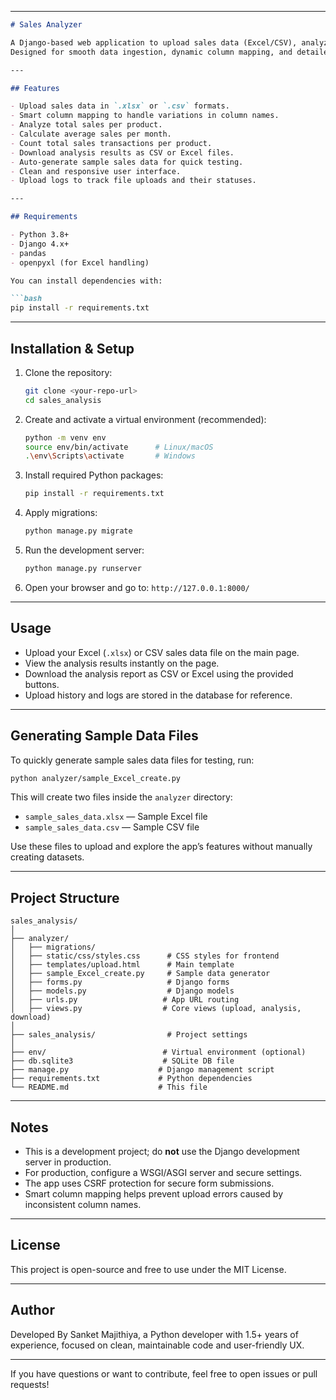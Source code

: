 
---

````markdown
# Sales Analyzer

A Django-based web application to upload sales data (Excel/CSV), analyze it, and download the analysis results.  
Designed for smooth data ingestion, dynamic column mapping, and detailed sales insights with downloadable reports.

---

## Features

- Upload sales data in `.xlsx` or `.csv` formats.
- Smart column mapping to handle variations in column names.
- Analyze total sales per product.
- Calculate average sales per month.
- Count total sales transactions per product.
- Download analysis results as CSV or Excel files.
- Auto-generate sample sales data for quick testing.
- Clean and responsive user interface.
- Upload logs to track file uploads and their statuses.

---

## Requirements

- Python 3.8+
- Django 4.x+
- pandas
- openpyxl (for Excel handling)

You can install dependencies with:

```bash
pip install -r requirements.txt
````

---

## Installation & Setup

1. Clone the repository:

   ```bash
   git clone <your-repo-url>
   cd sales_analysis
   ```

2. Create and activate a virtual environment (recommended):

   ```bash
   python -m venv env
   source env/bin/activate      # Linux/macOS
   .\env\Scripts\activate       # Windows
   ```

3. Install required Python packages:

   ```bash
   pip install -r requirements.txt
   ```

4. Apply migrations:

   ```bash
   python manage.py migrate
   ```

5. Run the development server:

   ```bash
   python manage.py runserver
   ```

6. Open your browser and go to: `http://127.0.0.1:8000/`

---

## Usage

* Upload your Excel (`.xlsx`) or CSV sales data file on the main page.
* View the analysis results instantly on the page.
* Download the analysis report as CSV or Excel using the provided buttons.
* Upload history and logs are stored in the database for reference.

---

## Generating Sample Data Files

To quickly generate sample sales data files for testing, run:

```bash
python analyzer/sample_Excel_create.py
```

This will create two files inside the `analyzer` directory:

* `sample_sales_data.xlsx` — Sample Excel file
* `sample_sales_data.csv` — Sample CSV file

Use these files to upload and explore the app’s features without manually creating datasets.

---

## Project Structure

```
sales_analysis/
│
├── analyzer/
│   ├── migrations/
│   ├── static/css/styles.css      # CSS styles for frontend
│   ├── templates/upload.html      # Main template
│   ├── sample_Excel_create.py     # Sample data generator
│   ├── forms.py                   # Django forms
│   ├── models.py                  # Django models
│   ├── urls.py                   # App URL routing
│   ├── views.py                  # Core views (upload, analysis, download)
│
├── sales_analysis/                # Project settings
│
├── env/                          # Virtual environment (optional)
├── db.sqlite3                    # SQLite DB file
├── manage.py                    # Django management script
├── requirements.txt             # Python dependencies
└── README.md                    # This file
```

---

## Notes

* This is a development project; do **not** use the Django development server in production.
* For production, configure a WSGI/ASGI server and secure settings.
* The app uses CSRF protection for secure form submissions.
* Smart column mapping helps prevent upload errors caused by inconsistent column names.

---

## License

This project is open-source and free to use under the MIT License.

---

## Author

Developed By
Sanket Majithiya, a Python developer with 1.5+ years of experience, focused on clean, maintainable code and
user-friendly UX.

---

If you have questions or want to contribute, feel free to open issues or pull requests!

```


